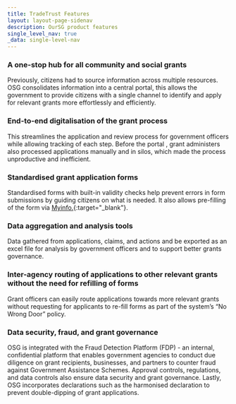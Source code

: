 ```yaml
---
title: TradeTrust Features
layout: layout-page-sidenav
description: OurSG product features
single_level_nav: true
_data: single-level-nav
---
```


### A one-stop hub for all community and social grants
Previously, citizens had to source information across multiple resources. OSG consolidates information into a central portal, this allows the government to provide citizens with a single channel to identify and apply for relevant grants more effortlessly and efficiently.  

### End-to-end digitalisation of the grant process 
This streamlines the application and review process for government officers while allowing tracking of each step. Before the portal , grant administers also processed applications manually and in silos, which made the process unproductive and inefficient.

### Standardised grant application forms 
Standardised forms with built-in validity checks help prevent errors in form submissions by guiding citizens on what is needed. It also allows pre-filling of the form via [Myinfo.](https://www.developer.tech.gov.sg/products/categories/digital-identity/myinfo/overview.html){:target="_blank"}. 

### Data aggregation and analysis tools 
Data gathered from applications, claims, and actions and be exported as an excel file for analysis by government officers and to support better grants governance.

### Inter-agency routing of applications to other relevant grants without the need for refilling of forms
Grant officers can easily route applications towards more relevant grants without requesting for applicants to re-fill forms as part of the system’s “No Wrong Door” policy.

### Data security, fraud, and grant governance 
OSG is integrated with the Fraud Detection Platform (FDP) - an internal, confidential platform that enables government agencies to conduct due diligence on grant recipients, businesses, and partners to counter fraud against Government Assistance Schemes. Approval controls, regulations, and data controls also ensure data security and grant governance. Lastly, OSG incorporates declarations such as the harmonised declaration to prevent double-dipping of grant applications.
